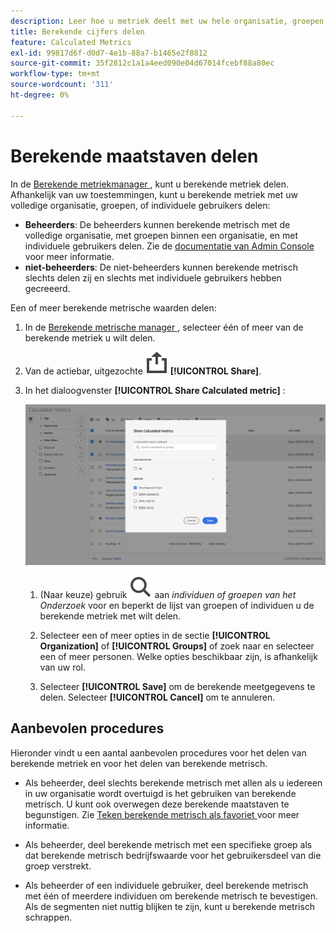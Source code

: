 ```yaml
---
description: Leer hoe u metriek deelt met uw hele organisatie, groepen of individuele gebruikers.
title: Berekende cijfers delen
feature: Calculated Metrics
exl-id: 99817d6f-d0d7-4e1b-88a7-b1465e2f8812
source-git-commit: 35f2812c1a1a4eed090e04d67014fcebf88a80ec
workflow-type: tm+mt
source-wordcount: '311'
ht-degree: 0%

---
```


# Berekende maatstaven delen

In de [ Berekende metriekmanager ](cm-manager.md), kunt u berekende metriek delen. Afhankelijk van uw toestemmingen, kunt u berekende metriek met uw volledige organisatie, groepen, of individuele gebruikers delen:

* **Beheerders**: De beheerders kunnen berekende metrisch met de volledige organisatie, met groepen binnen een organisatie, en met individuele gebruikers delen. Zie de [ documentatie van Admin Console ](https://helpx.adobe.com/enterprise/using/manage-products.html) voor meer informatie.
* **niet-beheerders**: De niet-beheerders kunnen berekende metrisch slechts delen zij en slechts met individuele gebruikers hebben gecreeerd.

Een of meer berekende metrische waarden delen:

1. In de [ Berekende metrische manager ](cm-manager.md), selecteer één of meer van de berekende metriek u wilt delen.
1. Van de actiebar, uitgezochte ![ Aandeel ](/help/assets/icons/ShareAlt.svg) **[!UICONTROL Share]**.
1. In het dialoogvenster **[!UICONTROL Share Calculated metric]** :

   ![ Deel berekende metriekdialoog ](assets/share-calculated-metrics-dialog.png)

   1. (Naar keuze) gebruik ![ Onderzoek ](/help/assets/icons/Search.svg) aan *individuen of groepen van het Onderzoek* voor en beperkt de lijst van groepen of individuen u de berekende metriek met wilt delen.

   1. Selecteer een of meer opties in de sectie **[!UICONTROL Organization]** of **[!UICONTROL Groups]** of zoek naar en selecteer een of meer personen. Welke opties beschikbaar zijn, is afhankelijk van uw rol.

   1. Selecteer **[!UICONTROL Save]** om de berekende meetgegevens te delen. Selecteer **[!UICONTROL Cancel]** om te annuleren.

## Aanbevolen procedures

Hieronder vindt u een aantal aanbevolen procedures voor het delen van berekende metriek en voor het delen van berekende metrisch.

* Als beheerder, deel slechts berekende metrisch met allen als u iedereen in uw organisatie wordt overtuigd is het gebruiken van berekende metrisch. U kunt ook overwegen deze berekende maatstaven te begunstigen. Zie [ Teken berekende metrisch als favoriet ](cm-favorite.md) voor meer informatie.

* Als beheerder, deel berekende metrisch met een specifieke groep als dat berekende metrisch bedrijfswaarde voor het gebruikersdeel van die groep verstrekt.

* Als beheerder of een individuele gebruiker, deel berekende metrisch met één of meerdere individuen om berekende metrisch te bevestigen. Als de segmenten niet nuttig blijken te zijn, kunt u berekende metrisch schrappen.

<!--
Depending on your permissions, you can share metrics with your whole organization, groups, or individual users.

|  Role | Permissions |
|---|---|
|  Administrator  | Can share metrics with All, with Groups, and with Users. Groups are set up as permission groups in the Admin Console. |
|  Non-Administrator  | Can share metrics only with individual users.  |

To share a calculated metric:

1. In Adobe Analytics, select the **[!UICONTROL Components]** tab, then select **[!UICONTROL Calculated metrics]**. 

1. In the Calculated metrics manager, select the checkbox to the left of any metrics that you want to share. 

1. Select the **[!UICONTROL Share]** icon. ![](https://spectrum.adobe.com/static/icons/workflow_18/Smock_Share_18_N.svg)
   
   The Share Calculated metric dialog box displays.

   ![](assets/cm_share.png)

1. Select **[!UICONTROL Share]**.

1. Choose who you want to share with:

   * **[!UICONTROL All]** (Administrators only): Shares with all users in the organization.

     Consider sharing with all only if it's of use to the entire company and everyone is comfortable using it. In this case, you should also consider making it an [approved metric](/help/components/c-calcmetrics/c-workflow/cm-workflow/cm-approving.md).
   
   * **[!UICONTROL Groups]** (Administrators only): Select any groups you want to share with.

     Consider sharing with a group if the metric provides good business value for that team.
   
   * **[!UICONTROL Individual users]**: Search for and select the individual users you want to share with.

      This is the only share option available to all users. Administrators might want to use this option to vet and validate a metric prior to making it available to a group or to everyone. If the metric isn't useful, it can be discarded. Administrators should not officially approve this type of metric.

1. Select **[!UICONTROL Share]**.

   The Shared icon appears next to the metric: ![](https://spectrum.adobe.com/static/icons/workflow_18/Smock_Share_18_N.svg).

1. You can filter on metrics shared with you by going to **[!UICONTROL Filters]** > **[!UICONTROL Other Filters]** > **[!UICONTROL Shared with Me]**.

1. (Optional) To filter the list of calculated metrics in the Calculated metrics manager to show only metrics that are shared with you, select the **Filter** icon, expand **[!UICONTROL Other filters]**, then select **[!UICONTROL Shared with me]**.
-->
